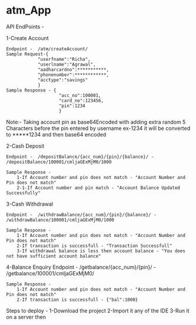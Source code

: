 # atm_App

API EndPoints -

1-Create Account
	
	Endpoint -  /atm/createAccount/
	Sample Request-{
				"userfname":"Richa",
				"userlname":"Agrawal",
				"aadharcardno":***********,
				"phonenumber":************,
				"acctype":"savings"
				}
	Sample Response - {
						"acc_no":100001,
						"card_no":123456,
						"pin":1234
						}

Note:- Taking account pin as base64Encoded with adding extra random 5 Characters before the pin entered by username ex-1234 it will be converted to *****1234 and then base64 encoded

2-Cash Deposit
	
	Endpoint -  /depositBalance/{acc_num}/{pin}/{balance}/ -  /depositBalance/100001/cmljaGExMjM0/1000
	
	Sample Response - 
		1-If Account number and pin does not match - "Account Number and Pin does not match"
		2-1-If Account number and pin match - "Account Balance Updated Successfully"

3-Cash Withdrawal
	
	Endpoint -  /withdrawBalance/{acc_num}/{pin}/{balance}/ -  /withdrawBalance/100001/cmljaGExMjM0/1000
	
	Sample Response -
		1-If Account number and pin does not match - "Account Number and Pin does not match"
		2-If transaction is successfull	- "Transaction Successfull"
		3-If withdrawal balance is less then account balance - "You does not have sufficient account balance"

4-Balance Enquiry
	Endpoint -  /getbalance/{acc_num}/{pin}/ -  /getbalance/100001/cmljaGExMjM0/
	
	Sample Response -
		1-If Account number and pin does not match - "Account Number and Pin does not match"
		2-If transaction is successfull	- {"bal":1000}
		
Steps to deploy - 
1-Download the project
2-Import it any of the IDE 
3-Run it on a server then 		
		
		
